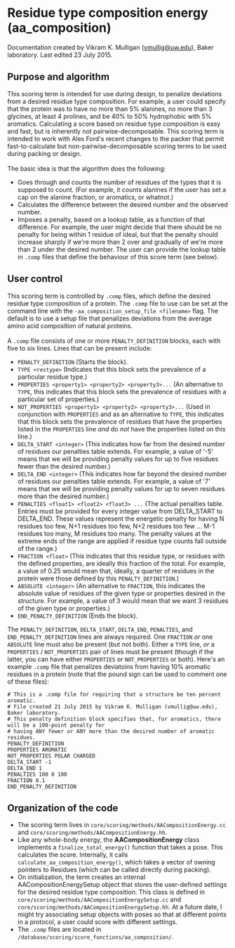 # Residue type composition energy (aa_composition)
Documentation created by Vikram K. Mulligan (vmullig@uw.edu), Baker laboratory.
Last edited 23 July 2015.

## Purpose and algorithm

This scoring term is intended for use during design, to penalize deviations from a desired residue type composition.  For example, a user could specify that the protein was to have no more than 5% alanines, no more than 3 glycines, at least 4 prolines, and be 40% to 50% hydrophobic with 5% aromatics.  Calculating a score based on residue type composition is easy and fast, but is inherently not pairwise-decomposable.  This scoring term is intended to work with Alex Ford's recent changes to the packer that permit fast-to-calculate but non-pairwise-decomposable scoring terms to be used during packing or design.<br/>
<br/>
The basic idea is that the algorithm does the following:
- Goes through and counts the number of residues of the types that it is supposed to count.  (For example, it counts alanines if the user has set a cap on the alanine fraction, or aromatics, or whatnot.)
- Calculates the difference between the desired number and the observed number.
- Imposes a penalty, based on a lookup table, as a function of that difference.  For example, the user might decide that there should be no penalty for being within 1 residue of ideal, but that the penalty should increase sharply if we're more than 2 over and gradually of we're more than 2 under the desired number.  The user can provide the lookup table in ```.comp``` files that define the behaviour of this score term (see below).

## User control

This scoring term is controlled by ```.comp``` files, which define the desired residue type composition of a protein.  The ```.comp``` file to use can be set at the command line with the ```-aa_composition_setup_file <filename>``` flag.  The default is to use a setup file that penalizes deviations from the average amino acid composition of natural proteins.<br/>
<br/>
A ```.comp``` file consists of one or more ```PENALTY_DEFINITION``` blocks, each with five to six lines.  Lines that can be present include:
- ```PENALTY_DEFINITION``` (Starts the block).
- ```TYPE <restype>``` (Indicates that this block sets the prevalence of a particular residue type.)
- ```PROPERTIES <property1> <property2> <property3>...``` (An alternative to ```TYPE```, this indicates that this block sets the prevalence of residues with a particular set of properties.)
- ```NOT_PROPERTIES <property1> <property2> <property3>...``` (Used in conjunction with ```PROPERTIES``` and as an alternative to ```TYPE```, this indicates that this block sets the prevalence of residues that have the properties listed in the ```PROPERTIES``` line *and* do *not* have the properties listed on this line.)
- ```DELTA_START <integer>``` (This indicates how far from the desired number of residues our penalties table extends.  For example, a value of '-5' means that we will be providing penalty values for up to five residues fewer than the desired number.)
- ```DELTA_END <integer>``` (This indicates how far beyond the desired number of residues our penalties table extends.  For example, a value of '7' means that we will be providing penalty values for up to seven residues more than the desired number.)
- ```PENALTIES <float1> <float2> <float3> ...``` (The actual penalties table.  Entries must be provided for every integer value from DELTA_START to DELTA_END.  These values represent the energetic penalty for having N residues too few, N+1 residues too few, N+2 residues too few ... M-1 residues too many, M residues too many.  The penalty values at the extreme ends of the range are applied if residue type counts fall outside of the range.)
- ```FRACTION <float>``` (This indicates that this residue type, or residues with the defined properties, are ideally this fraction of the total.  For example, a value of 0.25 would mean that, ideally, a quarter of residues in the protein were those defined by this ```PENALTY_DEFINITION```.)
-  ```ABSOLUTE <integer>``` (An alternative to ```FRACTION```, this indicates the absolute value of residues of the given type or properties desired in the structure.  For example, a value of 3 would mean that we want 3 residues of the given type or properties.)
- ```END_PENALTY_DEFINITION``` (Ends the block).

The ```PENALTY_DEFINITION```, ```DELTA_START```, ```DELTA_END```, ```PENALTIES```, and ```END_PENALTY_DEFINITION``` lines are always required.  One ```FRACTION``` *or* one ```ABSOLUTE``` line must also be present (but not both).  Either a ```TYPE``` line, *or* a ```PROPERTIES``` / ```NOT_PROPERTIES``` pair of lines must be present (though if the latter, you can have either ```PROPERTIES``` or ```NOT_PROPERTIES``` or both).  Here's an example ```.comp``` file that penalizes deviatoins from having 10% aromatic residues in a protein (note that the pound sign can be used to comment one of these files):

```
# This is a .comp file for requiring that a structure be ten percent aromatic.
# File created 21 July 2015 by Vikram K. Mulligan (vmullig@uw.edu), Baker laboratory.
# This penalty definition block specifies that, for aromatics, there will be a 100-point penalty for
# having ANY fewer or ANY more than the desired number of aromatic residues.
PENALTY_DEFINITION
PROPERTIES AROMATIC
NOT_PROPERTIES POLAR CHARGED
DELTA_START -1
DELTA_END 1
PENALTIES 100 0 100
FRACTION 0.1
END_PENALTY_DEFINITION
```

## Organization of the code

- The scoring term lives in ```core/scoring/methods/AACompositionEnergy.cc``` and ```core/scoring/methods/AACompositionEnergy.hh```.
- Like any whole-body energy, the **AACompositionEnergy** class implements a ```finalize_total_energy()``` function that takes a pose.  This calculates the score.  Internally, it calls ```calculate_aa_composition_energy()```, which takes a vector of owning pointers to Residues (which can be called directly during packing).
- On initialization, the term creates an internal AACompositionEnergySetup object that stores the user-defined settings for the desired residue type composition.  This class is defined in ```core/scoring/methods/AACompositionEnergySetup.cc``` and ```core/scoring/methods/AACompositionEnergySetup.hh```.  At a future date, I might try associating setup objects with poses so that at different points in a protocol, a user could score with different settings.
- The ```.comp``` files are located in ```/database/scoring/score_functions/aa_composition/```.